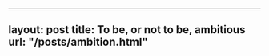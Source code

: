 
---
layout:       post
title:        To be, or not to be, ambitious
url:          "/posts/ambition.html"
---
            